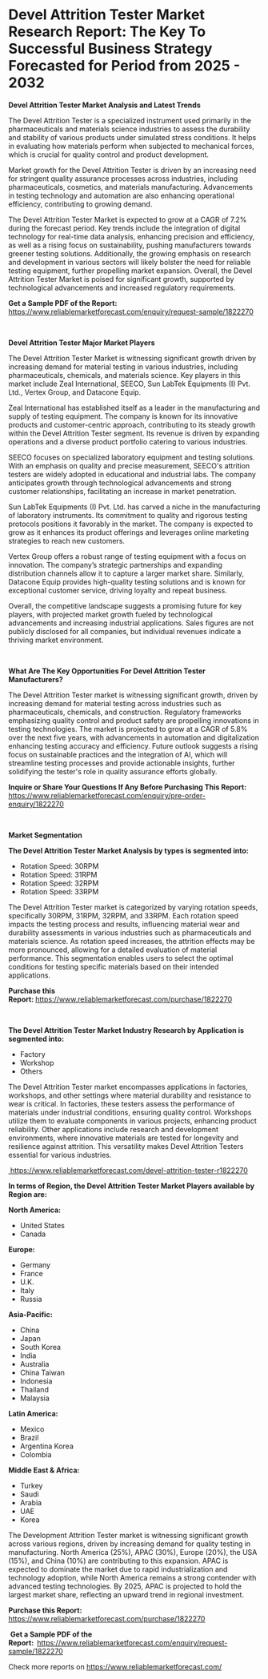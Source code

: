 <p><h1>Devel Attrition Tester Market Research Report: The Key To Successful Business Strategy Forecasted for Period from 2025 - 2032</h1></p><p><strong>Devel Attrition Tester Market Analysis and Latest Trends</strong></p>
<p><p>The Devel Attrition Tester is a specialized instrument used primarily in the pharmaceuticals and materials science industries to assess the durability and stability of various products under simulated stress conditions. It helps in evaluating how materials perform when subjected to mechanical forces, which is crucial for quality control and product development.</p><p>Market growth for the Devel Attrition Tester is driven by an increasing need for stringent quality assurance processes across industries, including pharmaceuticals, cosmetics, and materials manufacturing. Advancements in testing technology and automation are also enhancing operational efficiency, contributing to growing demand. </p><p>The Devel Attrition Tester Market is expected to grow at a CAGR of 7.2% during the forecast period. Key trends include the integration of digital technology for real-time data analysis, enhancing precision and efficiency, as well as a rising focus on sustainability, pushing manufacturers towards greener testing solutions. Additionally, the growing emphasis on research and development in various sectors will likely bolster the need for reliable testing equipment, further propelling market expansion. Overall, the Devel Attrition Tester Market is poised for significant growth, supported by technological advancements and increased regulatory requirements.</p></p>
<p><strong>Get a Sample PDF of the Report:&nbsp;</strong> <a href="https://www.reliablemarketforecast.com/enquiry/request-sample/1822270?utm_campaign=1105&utm_medium=2&utm_source=Github&utm_content=ia&utm_term=27022025&utm_id=devel-attrition-tester">https://www.reliablemarketforecast.com/enquiry/request-sample/1822270</a></p>
<p>&nbsp;</p>
<p><strong>Devel Attrition Tester Major Market Players</strong></p>
<p><p>The Devel Attrition Tester Market is witnessing significant growth driven by increasing demand for material testing in various industries, including pharmaceuticals, chemicals, and materials science. Key players in this market include Zeal International, SEECO, Sun LabTek Equipments (I) Pvt. Ltd., Vertex Group, and Datacone Equip.</p><p>Zeal International has established itself as a leader in the manufacturing and supply of testing equipment. The company is known for its innovative products and customer-centric approach, contributing to its steady growth within the Devel Attrition Tester segment. Its revenue is driven by expanding operations and a diverse product portfolio catering to various industries.</p><p>SEECO focuses on specialized laboratory equipment and testing solutions. With an emphasis on quality and precise measurement, SEECO's attrition testers are widely adopted in educational and industrial labs. The company anticipates growth through technological advancements and strong customer relationships, facilitating an increase in market penetration.</p><p>Sun LabTek Equipments (I) Pvt. Ltd. has carved a niche in the manufacturing of laboratory instruments. Its commitment to quality and rigorous testing protocols positions it favorably in the market. The company is expected to grow as it enhances its product offerings and leverages online marketing strategies to reach new customers.</p><p>Vertex Group offers a robust range of testing equipment with a focus on innovation. The company’s strategic partnerships and expanding distribution channels allow it to capture a larger market share. Similarly, Datacone Equip provides high-quality testing solutions and is known for exceptional customer service, driving loyalty and repeat business.</p><p>Overall, the competitive landscape suggests a promising future for key players, with projected market growth fueled by technological advancements and increasing industrial applications. Sales figures are not publicly disclosed for all companies, but individual revenues indicate a thriving market environment.</p></p>
<p>&nbsp;</p>
<p><strong>What Are The Key Opportunities For Devel Attrition Tester Manufacturers?</strong></p>
<p><p>The Devel Attrition Tester market is witnessing significant growth, driven by increasing demand for material testing across industries such as pharmaceuticals, chemicals, and construction. Regulatory frameworks emphasizing quality control and product safety are propelling innovations in testing technologies. The market is projected to grow at a CAGR of 5.8% over the next five years, with advancements in automation and digitalization enhancing testing accuracy and efficiency. Future outlook suggests a rising focus on sustainable practices and the integration of AI, which will streamline testing processes and provide actionable insights, further solidifying the tester's role in quality assurance efforts globally.</p></p>
<p><strong>Inquire or Share Your Questions If Any Before Purchasing This Report:</strong> <a href="https://www.reliablemarketforecast.com/enquiry/pre-order-enquiry/1822270?utm_campaign=1105&utm_medium=2&utm_source=Github&utm_content=ia&utm_term=27022025&utm_id=devel-attrition-tester">https://www.reliablemarketforecast.com/enquiry/pre-order-enquiry/1822270</a></p>
<p>&nbsp;</p>
<p><strong>Market Segmentation</strong></p>
<p><strong>The Devel Attrition Tester Market Analysis by types is segmented into:</strong></p>
<p><ul><li>Rotation Speed: 30RPM</li><li>Rotation Speed: 31RPM</li><li>Rotation Speed: 32RPM</li><li>Rotation Speed: 33RPM</li></ul></p>
<p><p>The Devel Attrition Tester market is categorized by varying rotation speeds, specifically 30RPM, 31RPM, 32RPM, and 33RPM. Each rotation speed impacts the testing process and results, influencing material wear and durability assessments in various industries such as pharmaceuticals and materials science. As rotation speed increases, the attrition effects may be more pronounced, allowing for a detailed evaluation of material performance. This segmentation enables users to select the optimal conditions for testing specific materials based on their intended applications.</p></p>
<p><strong>Purchase this Report:&nbsp;</strong><a href="https://www.reliablemarketforecast.com/purchase/1822270?utm_campaign=1105&utm_medium=2&utm_source=Github&utm_content=ia&utm_term=27022025&utm_id=devel-attrition-tester">https://www.reliablemarketforecast.com/purchase/1822270</a></p>
<p>&nbsp;</p>
<p><strong>The Devel Attrition Tester Market Industry Research by Application is segmented into:</strong></p>
<p><ul><li>Factory</li><li>Workshop</li><li>Others</li></ul></p>
<p><p>The Devel Attrition Tester market encompasses applications in factories, workshops, and other settings where material durability and resistance to wear is critical. In factories, these testers assess the performance of materials under industrial conditions, ensuring quality control. Workshops utilize them to evaluate components in various projects, enhancing product reliability. Other applications include research and development environments, where innovative materials are tested for longevity and resilience against attrition. This versatility makes Devel Attrition Testers essential for various industries.</p></p>
<p><a href="https://www.reliablemarketforecast.com/devel-attrition-tester-r1822270?utm_campaign=1105&utm_medium=2&utm_source=Github&utm_content=ia&utm_term=27022025&utm_id=devel-attrition-tester">&nbsp;https://www.reliablemarketforecast.com/devel-attrition-tester-r1822270</a></p>
<p><strong>In terms of Region, the Devel Attrition Tester Market Players available by Region are:</strong></p>
<p>
    <p> <strong> North America: </strong>
        <ul>
            <li>United States</li>
            <li>Canada</li>
        </ul>
        </p> 
    <p> <strong> Europe: </strong>
        <ul>
            <li>Germany</li>
            <li>France</li>
            <li>U.K.</li>
            <li>Italy</li>
            <li>Russia</li>
        </ul>
        </p> 
    <p> <strong> Asia-Pacific: </strong>
        <ul>
            <li>China</li>
            <li>Japan</li>
            <li>South Korea</li>
            <li>India</li>
            <li>Australia</li>
            <li>China Taiwan</li>
            <li>Indonesia</li>
            <li>Thailand</li>
            <li>Malaysia</li>
        </ul>
        </p> 
    <p> <strong> Latin America: </strong>
        <ul>
            <li>Mexico</li>
            <li>Brazil</li>
            <li>Argentina Korea</li>
            <li>Colombia</li>
        </ul>
        </p> 
    <p> <strong> Middle East & Africa: </strong>
        <ul>
            <li>Turkey</li>
            <li>Saudi</li>
            <li>Arabia</li>
            <li>UAE</li>
            <li>Korea</li>
        </ul>
    </p>
    </p>
<p><p>The Development Attrition Tester market is witnessing significant growth across various regions, driven by increasing demand for quality testing in manufacturing. North America (25%), APAC (30%), Europe (20%), the USA (15%), and China (10%) are contributing to this expansion. APAC is expected to dominate the market due to rapid industrialization and technology adoption, while North America remains a strong contender with advanced testing technologies. By 2025, APAC is projected to hold the largest market share, reflecting an upward trend in regional investment.</p></p>
<p><strong>Purchase this Report: </strong><a href="https://www.reliablemarketforecast.com/purchase/1822270?utm_campaign=1105&utm_medium=2&utm_source=Github&utm_content=ia&utm_term=27022025&utm_id=devel-attrition-tester">https://www.reliablemarketforecast.com/purchase/1822270</a></p>
<p>&nbsp;<strong>Get a Sample PDF of the Report:&nbsp;&nbsp;</strong><a href="https://www.reliablemarketforecast.com/enquiry/request-sample/1822270?utm_campaign=1105&utm_medium=2&utm_source=Github&utm_content=ia&utm_term=27022025&utm_id=devel-attrition-tester">https://www.reliablemarketforecast.com/enquiry/request-sample/1822270</a></p>
<p><strong></strong></p>
<p>Check more reports on <a href="https://www.reliablemarketforecast.com/?utm_campaign=1105&utm_medium=2&utm_source=Github&utm_content=ia&utm_term=27022025&utm_id=devel-attrition-tester">https://www.reliablemarketforecast.com/</a></p>